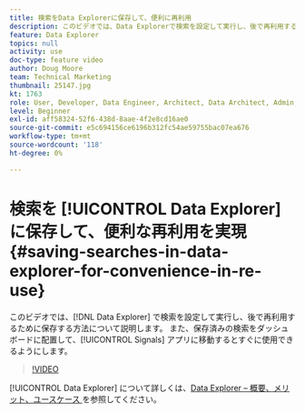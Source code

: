 ```yaml
---
title: 検索をData Explorerに保存して、便利に再利用
description: このビデオでは、Data Explorerで検索を設定して実行し、後で再利用するために保存する方法について説明します。 また、保存した検索条件をダッシュボードに配置して、Signals アプリに入ったときにすぐに使用できるようにします。
feature: Data Explorer
topics: null
activity: use
doc-type: feature video
author: Doug Moore
team: Technical Marketing
thumbnail: 25147.jpg
kt: 1763
role: User, Developer, Data Engineer, Architect, Data Architect, Admin, Leader
level: Beginner
exl-id: aff58324-52f6-438d-8aae-4f2e8cd16ae0
source-git-commit: e5c694156ce6196b312fc54ae59755bac07ea676
workflow-type: tm+mt
source-wordcount: '118'
ht-degree: 0%

---
```


# 検索を [!UICONTROL Data Explorer] に保存して、便利な再利用を実現 {#saving-searches-in-data-explorer-for-convenience-in-re-use}

このビデオでは、[!DNL Data Explorer] で検索を設定して実行し、後で再利用するために保存する方法について説明します。 また、保存済みの検索をダッシュボードに配置して、[!UICONTROL Signals] アプリに移動するとすぐに使用できるようにします。

>[!VIDEO](https://video.tv.adobe.com/v/25147/?quality=12)

[!UICONTROL Data Explorer] について詳しくは、[Data Explorer – 概要、メリット、ユースケース ](https://experiencecloud.adobe.com/resources/help/en_US/aam/data-explorer.html) を参照してください。
